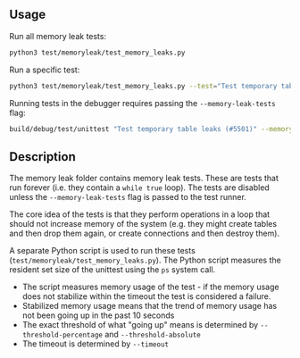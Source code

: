 ## Usage

Run all memory leak tests:

```bash
python3 test/memoryleak/test_memory_leaks.py
```

Run a specific test:

```bash
python3 test/memoryleak/test_memory_leaks.py --test="Test temporary table leaks (#5501)"
```

Running tests in the debugger requires passing the `--memory-leak-tests` flag:

```bash
build/debug/test/unittest "Test temporary table leaks (#5501)" --memory-leak-tests
```

## Description

The memory leak folder contains memory leak tests. These are tests that run forever (i.e. they contain a `while true` loop). The tests are disabled unless the `--memory-leak-tests` flag is passed to the test runner.

The core idea of the tests is that they perform operations in a loop that should not increase memory of the system (e.g. they might create tables and then drop them again, or create connections and then destroy them).

A separate Python script is used to run these tests (`test/memoryleak/test_memory_leaks.py`). The Python script measures the resident set size of the unittest using the `ps` system call.

* The script measures memory usage of the test - if the memory usage does not stabilize within the timeout the test is considered a failure.
* Stabilized memory usage means that the trend of memory usage has not been going up in the past 10 seconds
* The exact threshold of what "going up" means is determined by `--threshold-percentage` and `--threshold-absolute`
* The timeout is determined by `--timeout`